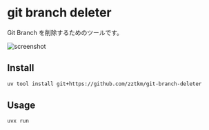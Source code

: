 # git branch deleter

Git Branch を削除するためのツールです。

![screenshot](https://i.gyazo.com/39aa6f756655b20ca1b73cd9da8c64e3.png)

## Install

```bash
uv tool install git+https://github.com/zztkm/git-branch-deleter
```

## Usage

```bash
uvx run 
```

